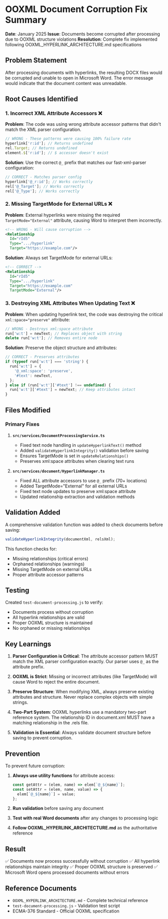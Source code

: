 # OOXML Document Corruption Fix Summary

**Date**: January 2025
**Issue**: Documents become corrupted after processing due to OOXML structure violations
**Resolution**: Complete fix implemented following OOXML_HYPERLINK_ARCHITECTURE.md specifications

## Problem Statement

After processing documents with hyperlinks, the resulting DOCX files would be corrupted and unable to open in Microsoft Word. The error message would indicate that the document content was unreadable.

## Root Causes Identified

### 1. Incorrect XML Attribute Accessors ❌

**Problem**: The code was using wrong attribute accessor patterns that didn't match the XML parser configuration.

```javascript
// WRONG - These patterns were causing 100% failure rate
hyperlink['r:id']; // Returns undefined
rel.Target; // Returns undefined
element.$['r:id']; // $ accessor doesn't exist
```

**Solution**: Use the correct `@_` prefix that matches our fast-xml-parser configuration:

```javascript
// CORRECT - Matches parser config
hyperlink['@_r:id']; // Works correctly
rel['@_Target']; // Works correctly
rel['@_Type']; // Works correctly
```

### 2. Missing TargetMode for External URLs ❌

**Problem**: External hyperlinks were missing the required `TargetMode="External"` attribute, causing Word to interpret them incorrectly.

```xml
<!-- WRONG - Will cause corruption -->
<Relationship
  Id="rId5"
  Type=".../hyperlink"
  Target="https://example.com"/>
```

**Solution**: Always set TargetMode for external URLs:

```xml
<!-- CORRECT -->
<Relationship
  Id="rId5"
  Type=".../hyperlink"
  Target="https://example.com"
  TargetMode="External"/>
```

### 3. Destroying XML Attributes When Updating Text ❌

**Problem**: When updating hyperlink text, the code was destroying the critical `xml:space="preserve"` attribute:

```javascript
// WRONG - Destroys xml:space attribute
run['w:t'] = newText; // Replaces object with string
delete run['w:t']; // Removes entire node
```

**Solution**: Preserve the object structure and attributes:

```javascript
// CORRECT - Preserves attributes
if (typeof run['w:t'] === 'string') {
  run['w:t'] = {
    '@_xml:space': 'preserve',
    '#text': newText,
  };
} else if (run['w:t']['#text'] !== undefined) {
  run['w:t']['#text'] = newText; // Keep attributes intact
}
```

## Files Modified

### Primary Fixes

1. **`src/services/DocumentProcessingService.ts`**
   - Fixed text node handling in `updateHyperlinkText()` method
   - Added `validateHyperlinkIntegrity()` validation before saving
   - Ensures TargetMode is set in `updateRelationships()`
   - Preserves xml:space attributes when clearing text runs

2. **`src/services/document/HyperlinkManager.ts`**
   - Fixed ALL attribute accessors to use `@_` prefix (70+ locations)
   - Added TargetMode="External" for all external URLs
   - Fixed text node updates to preserve xml:space attribute
   - Updated relationship extraction and validation methods

## Validation Added

A comprehensive validation function was added to check documents before saving:

```javascript
validateHyperlinkIntegrity(documentXml, relsXml);
```

This function checks for:

- Missing relationships (critical errors)
- Orphaned relationships (warnings)
- Missing TargetMode on external URLs
- Proper attribute accessor patterns

## Testing

Created `test-document-processing.js` to verify:

- Documents process without corruption
- All hyperlink relationships are valid
- Proper OOXML structure is maintained
- No orphaned or missing relationships

## Key Learnings

1. **Parser Configuration is Critical**: The attribute accessor pattern MUST match the XML parser configuration exactly. Our parser uses `@_` as the attribute prefix.

2. **OOXML is Strict**: Missing or incorrect attributes (like TargetMode) will cause Word to reject the entire document.

3. **Preserve Structure**: When modifying XML, always preserve existing attributes and structure. Never replace complex objects with simple strings.

4. **Two-Part System**: OOXML hyperlinks use a mandatory two-part reference system. The relationship ID in document.xml MUST have a matching relationship in the .rels file.

5. **Validation is Essential**: Always validate document structure before saving to prevent corruption.

## Prevention

To prevent future corruption:

1. **Always use utility functions** for attribute access:

   ```javascript
   const getAttr = (elem, name) => elem[`@_${name}`];
   const setAttr = (elem, name, value) => {
     elem[`@_${name}`] = value;
   };
   ```

2. **Run validation** before saving any document

3. **Test with real Word documents** after any changes to processing logic

4. **Follow OOXML_HYPERLINK_ARCHITECTURE.md** as the authoritative reference

## Result

✅ Documents now process successfully without corruption
✅ All hyperlink relationships maintain integrity
✅ Proper OOXML structure is preserved
✅ Microsoft Word opens processed documents without errors

## Reference Documents

- `OOXML_HYPERLINK_ARCHITECTURE.md` - Complete technical reference
- `test-document-processing.js` - Validation test script
- ECMA-376 Standard - Official OOXML specification
